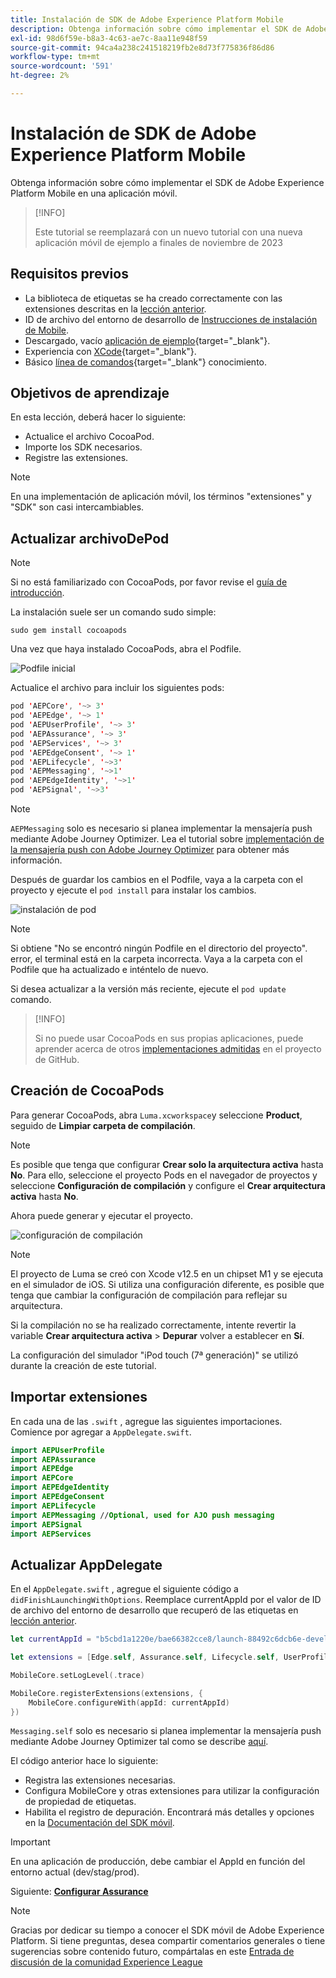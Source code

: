 ```yaml
---
title: Instalación de SDK de Adobe Experience Platform Mobile
description: Obtenga información sobre cómo implementar el SDK de Adobe Experience Platform Mobile en una aplicación móvil.
exl-id: 98d6f59e-b8a3-4c63-ae7c-8aa11e948f59
source-git-commit: 94ca4a238c241518219fb2e8d73f775836f86d86
workflow-type: tm+mt
source-wordcount: '591'
ht-degree: 2%

---
```


# Instalación de SDK de Adobe Experience Platform Mobile

Obtenga información sobre cómo implementar el SDK de Adobe Experience Platform Mobile en una aplicación móvil.

>[!INFO]
>
> Este tutorial se reemplazará con un nuevo tutorial con una nueva aplicación móvil de ejemplo a finales de noviembre de 2023

## Requisitos previos

* La biblioteca de etiquetas se ha creado correctamente con las extensiones descritas en la [lección anterior](configure-tags.md).
* ID de archivo del entorno de desarrollo de [Instrucciones de instalación de Mobile](configure-tags.md#generate-sdk-install-instructions).
* Descargado, vacío [aplicación de ejemplo](https://github.com/Adobe-Marketing-Cloud/Luma-iOS-Mobile-App){target="_blank"}.
* Experiencia con [XCode](https://developer.apple.com/xcode/){target="_blank"}.
* Básico [línea de comandos](https://en.wikipedia.org/wiki/Command-line_interface){target="_blank"} conocimiento.

## Objetivos de aprendizaje

En esta lección, deberá hacer lo siguiente:

* Actualice el archivo CocoaPod.
* Importe los SDK necesarios.
* Registre las extensiones.

>[!NOTE]
>
>En una implementación de aplicación móvil, los términos &quot;extensiones&quot; y &quot;SDK&quot; son casi intercambiables.


## Actualizar archivoDePod

>[!NOTE]
>
> Si no está familiarizado con CocoaPods, por favor revise el [guía de introducción](https://guides.cocoapods.org/using/getting-started.html).

La instalación suele ser un comando sudo simple:

```console
sudo gem install cocoapods
```

Una vez que haya instalado CocoaPods, abra el Podfile.

![Podfile inicial](assets/mobile-install-initial-podfile.png)

Actualice el archivo para incluir los siguientes pods:

```swift
pod 'AEPCore', '~> 3'
pod 'AEPEdge', '~> 1'
pod 'AEPUserProfile', '~> 3'
pod 'AEPAssurance', '~> 3'
pod 'AEPServices', '~> 3'
pod 'AEPEdgeConsent', '~> 1'
pod 'AEPLifecycle', '~>3'
pod 'AEPMessaging', '~>1'
pod 'AEPEdgeIdentity', '~>1'
pod 'AEPSignal', '~>3'
```

>[!NOTE]
>
> `AEPMessaging` solo es necesario si planea implementar la mensajería push mediante Adobe Journey Optimizer. Lea el tutorial sobre [implementación de la mensajería push con Adobe Journey Optimizer](journey-optimizer-push.md) para obtener más información.

Después de guardar los cambios en el Podfile, vaya a la carpeta con el proyecto y ejecute el `pod install` para instalar los cambios.

![instalación de pod](assets/mobile-install-podfile-install.png)

>[!NOTE]
>
> Si obtiene &quot;No se encontró ningún Podfile en el directorio del proyecto&quot;. error, el terminal está en la carpeta incorrecta. Vaya a la carpeta con el Podfile que ha actualizado e inténtelo de nuevo.

Si desea actualizar a la versión más reciente, ejecute el `pod update` comando.

>[!INFO]
>
>Si no puede usar CocoaPods en sus propias aplicaciones, puede aprender acerca de otros [implementaciones admitidas](https://github.com/adobe/aepsdk-core-ios#binaries) en el proyecto de GitHub.

## Creación de CocoaPods

Para generar CocoaPods, abra `Luma.xcworkspace`y seleccione **Product**, seguido de **Limpiar carpeta de compilación**.

>[!NOTE]
>
> Es posible que tenga que configurar **Crear solo la arquitectura activa** hasta **No**. Para ello, seleccione el proyecto Pods en el navegador de proyectos y seleccione **Configuración de compilación** y configure el **Crear arquitectura activa** hasta **No**.

Ahora puede generar y ejecutar el proyecto.

![configuración de compilación](assets/mobile-install-build-settings.png)

>[!NOTE]
>
>El proyecto de Luma se creó con Xcode v12.5 en un chipset M1 y se ejecuta en el simulador de iOS. Si utiliza una configuración diferente, es posible que tenga que cambiar la configuración de compilación para reflejar su arquitectura.
>
>Si la compilación no se ha realizado correctamente, intente revertir la variable **Crear arquitectura activa** > **Depurar** volver a establecer en **Sí**.
>
>La configuración del simulador &quot;iPod touch (7ª generación)&quot; se utilizó durante la creación de este tutorial.

## Importar extensiones

En cada una de las `.swift` , agregue las siguientes importaciones. Comience por agregar a `AppDelegate.swift`.

```swift
import AEPUserProfile
import AEPAssurance
import AEPEdge
import AEPCore
import AEPEdgeIdentity
import AEPEdgeConsent
import AEPLifecycle
import AEPMessaging //Optional, used for AJO push messaging
import AEPSignal
import AEPServices
```

## Actualizar AppDelegate

En el `AppDelegate.swift` , agregue el siguiente código a `didFinishLaunchingWithOptions`. Reemplace currentAppId por el valor de ID de archivo del entorno de desarrollo que recuperó de las etiquetas en [lección anterior](configure-tags.md).

```swift
let currentAppId = "b5cbd1a1220e/bae66382cce8/launch-88492c6dcb6e-development"

let extensions = [Edge.self, Assurance.self, Lifecycle.self, UserProfile.self, Consent.self, AEPEdgeIdentity.Identity.self, Messaging.self]

MobileCore.setLogLevel(.trace)

MobileCore.registerExtensions(extensions, {
    MobileCore.configureWith(appId: currentAppId)
})
```

`Messaging.self` solo es necesario si planea implementar la mensajería push mediante Adobe Journey Optimizer tal como se describe [aquí](journey-optimizer-push.md).

El código anterior hace lo siguiente:

* Registra las extensiones necesarias.
* Configura MobileCore y otras extensiones para utilizar la configuración de propiedad de etiquetas.
* Habilita el registro de depuración. Encontrará más detalles y opciones en la [Documentación del SDK móvil](https://developer.adobe.com/client-sdks/documentation/getting-started/enable-debug-logging/).

>[!IMPORTANT]
>En una aplicación de producción, debe cambiar el AppId en función del entorno actual (dev/stag/prod).
>

Siguiente: **[Configurar Assurance](assurance.md)**

>[!NOTE]
>
>Gracias por dedicar su tiempo a conocer el SDK móvil de Adobe Experience Platform. Si tiene preguntas, desea compartir comentarios generales o tiene sugerencias sobre contenido futuro, compártalas en este [Entrada de discusión de la comunidad Experience League](https://experienceleaguecommunities.adobe.com/t5/adobe-experience-platform-launch/tutorial-discussion-implement-adobe-experience-cloud-in-mobile/td-p/443796)